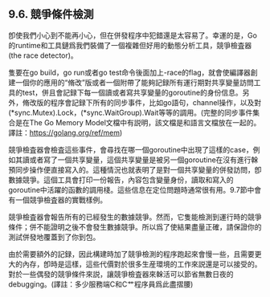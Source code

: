 ## 9.6. 競爭條件檢測

卽使我們小心到不能再小心，但在併發程序中犯錯還是太容易了。幸運的是，Go的runtime和工具鏈爲我們裝備了一個複雜但好用的動態分析工具，競爭檢査器(the race detector)。

隻要在go build，go run或者go test命令後面加上-race的flag，就會使編譯器創建一個你的應用的“脩改”版或者一個附帶了能夠記録所有運行期對共享變量訪問工具的test，併且會記録下每一個讀或者寫共享變量的goroutine的身份信息。另外，脩改版的程序會記録下所有的同步事件，比如go語句，channel操作，以及對(\*sync.Mutex).Lock，(\*sync.WaitGroup).Wait等等的調用。(完整的同步事件集合是在The Go Memory Model文檔中有説明，該文檔是和語言文檔放在一起的。譯註：https://golang.org/ref/mem)

競爭檢査器會檢査這些事件，會尋找在哪一個goroutine中出現了這樣的case，例如其讀或者寫了一個共享變量，這個共享變量是被另一個goroutine在沒有進行榦預同步操作便直接寫入的。這種情況也就表明了是對一個共享變量的併發訪問，卽數據競爭。這個工具會打印一份報告，內容包含變量身份，讀取和寫入的goroutine中活躍的函數的調用棧。這些信息在定位問題時通常很有用。9.7節中會有一個競爭檢査器的實戰樣例。

競爭檢査器會報告所有的已經發生的數據競爭。然而，它隻能檢測到運行時的競爭條件；併不能證明之後不會發生數據競爭。所以爲了使結果盡量正確，請保證你的測試併發地覆蓋到了你到包。

由於需要額外的記録，因此構建時加了競爭檢測的程序跑起來會慢一些，且需要更大的內存，卽時是這樣，這些代價對於很多生産環境的工作來説還是可以接受的。對於一些偶發的競爭條件來説，讓競爭檢査器來榦活可以節省無數日夜的debugging。(譯註：多少服務端C和C艹程序員爲此盡摺腰)
